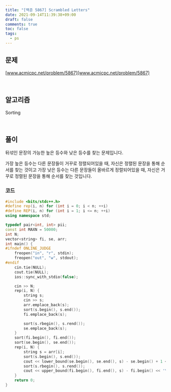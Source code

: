 ```yaml
---
title: "[백준 5867] Scrambled Letters"
date: 2021-09-14T11:39:38+09:00
draft: false
comments: true
toc: false
tags:
  - ps
---
```


## 문제

[www.acmicpc.net/problem/5867](www.acmicpc.net/problem/5867)

<br>

## 알고리즘

Sorting

<br>

## 풀이

뒤섞인 문장의 가능한 높은 등수와 낮은 등수를 찾는 문제입니다.

가장 높은 등수는 다른 문장들이 거꾸로 정렬되어있을 때, 자신은 정렬된 문장을 통해 순서를 찾는 것이고 가장 낮은 등수는 다른 문장들이 올바르게 정렬되어있을 때, 자신은 거꾸로 정렬된 문장을 통해 순서를 찾는 것입니다.

### 코드

```c++
#include <bits/stdc++.h>
#define rep(i, n) for (int i = 0; i < n; ++i)
#define REP(i, n) for (int i = 1; i <= n; ++i)
using namespace std;

typedef pair<int, int> pii;
const int MAXN = 50000;
int N;
vector<string> fi, se, arr;
int main() {
#ifndef ONLINE_JUDGE
    freopen("in", "r", stdin);
    freopen("out", "w", stdout);
#endif
    cin.tie(NULL);
    cout.tie(NULL);
    ios::sync_with_stdio(false);

    cin >> N;
    rep(i, N) {
        string s;
        cin >> s;
        arr.emplace_back(s);
        sort(s.begin(), s.end());
        fi.emplace_back(s);

        sort(s.rbegin(), s.rend());
        se.emplace_back(s);
    }
    sort(fi.begin(), fi.end());
    sort(se.begin(), se.end());
    rep(i, N) {
        string s = arr[i];
        sort(s.begin(), s.end());
        cout << lower_bound(se.begin(), se.end(), s) - se.begin() + 1 << ' ';
        sort(s.rbegin(), s.rend());
        cout << upper_bound(fi.begin(), fi.end(), s) - fi.begin() << '\n';
    }
    return 0;
}
```
